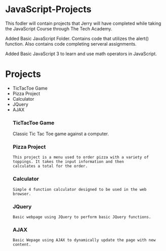 # JavaScript-Projects

This fodler will contain projects that Jerry will have completed while taking the JavaScript Course through The Tech Academy.

Added Basic JavaScript Folder. Contains code that utilizes the alert() function. Also contains code completing serveral assignments.

Added Basic JavaScript 3 to learn and use math operators in JavaScript.

<h1>Projects</h1>

<ul>
  <li>TicTacToe Game
  <li>Pizza Project
  <li>Calculator
  <li>JQuery
  <li>AJAX
    
 <h3>TicTacToe Game</h3>
   
   Classic Tic Tac Toe game against a computer. 
   
 <h3> Pizza Project</h3>  
    
    This project is a menu used to order pizza with a variety of toppings. It takes the input information and then 
    calculates a total for the order.
    
 <h3>Calculator</h3>
    
    Simple 4 function calculator designed to be used in the web browser.
    
 <h3>JQuery</h3>
    
    Basic webpage using JQuery to perform basic JQuery functions.
    
 <h3>AJAX</h3>
    
    Basic Wepage using AJAX to dynamically update the page with new content.
